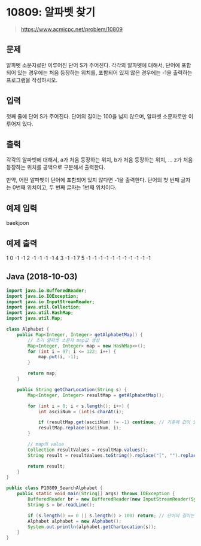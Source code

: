# 10809: 알파벳 찾기
> https://www.acmicpc.net/problem/10809

## 문제
알파벳 소문자로만 이루어진 단어 S가 주어진다.
각각의 알파벳에 대해서, 단어에 포함되어 있는 경우에는 처음 등장하는 위치를, 포함되어 있지 않은 경우에는 -1을 출력하는 프로그램을 작성하시오.

## 입력
첫째 줄에 단어 S가 주어진다. 단어의 길이는 100을 넘지 않으며, 알파벳 소문자로만 이루어져 있다.

## 출력
각각의 알파벳에 대해서, a가 처음 등장하는 위치, b가 처음 등장하는 위치, ... z가 처음 등장하는 위치를 공백으로 구분해서 출력한다.

만약, 어떤 알파벳이 단어에 포함되어 있지 않다면 -1을 출력한다. 단어의 첫 번째 글자는 0번째 위치이고, 두 번째 글자는 1번째 위치이다.

## 예제 입력
baekjoon

## 예제 출력
1 0 -1 -1 2 -1 -1 -1 -1 4 3 -1 -1 7 5 -1 -1 -1 -1 -1 -1 -1 -1 -1 -1 -1

## Java (2018-10-03)
```java
import java.io.BufferedReader;
import java.io.IOException;
import java.io.InputStreamReader;
import java.util.Collection;
import java.util.HashMap;
import java.util.Map;

class Alphabet {
	public Map<Integer, Integer> getAlphabetMap() {
		// 초기 알파벳 소문자 map값 생성
		Map<Integer, Integer> map = new HashMap<>();
		for (int i = 97; i <= 122; i++) {
			map.put(i, -1);
		}

		return map;
	}

	public String getCharLocation(String s) {
		Map<Integer, Integer> resultMap = getAlphabetMap();

		for (int i = 0; i < s.length(); i++) {
			int asciiNum = (int)s.charAt(i);

			if (resultMap.get(asciiNum) != -1) continue; // 기존에 값이 있을 경우 continue
			resultMap.replace(asciiNum, i);
		}

		// map의 value
		Collection resultValues = resultMap.values();
		String result = resultValues.toString().replace("[", "").replace(",", "").replace("]", "");

		return result;
	}
}

public class P10809_SearchAlphabet {
	public static void main(String[] args) throws IOException {
		BufferedReader br = new BufferedReader(new InputStreamReader(System.in));
		String s = br.readLine();

		if (s.length() == 0 || s.length() > 100) return; // 단어의 길이는 100 이하
		Alphabet alphabet = new Alphabet();
		System.out.println(alphabet.getCharLocation(s));
	}
}
```
